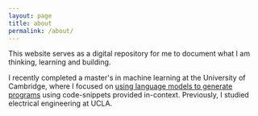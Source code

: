 ```yaml
---
layout: page
title: about
permalink: /about/
---
```


This website serves as a digital repository for me to document what I am thinking, learning and building.   

I recently completed a master's in machine learning at the University of Cambridge, where I focused on [using language models to generate programs](https://arxiv.org/abs/2311.15500) using code-snippets provided in-context. Previously, I studied electrical engineering at UCLA.